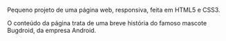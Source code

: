 Pequeno projeto de uma página web, responsiva, feita em HTML5 e CSS3.

O conteúdo da página trata de uma breve história do famoso mascote Bugdroid, da empresa Android.
